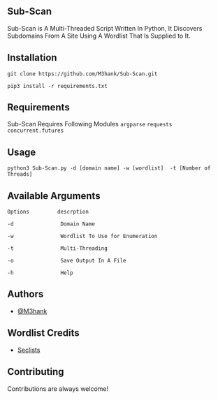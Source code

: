 ## Sub-Scan

Sub-Scan is A Multi-Threaded Script Written In Python, It Discovers Subdomains From A Site Using A Wordlist That Is Supplied to It.


## Installation

```
git clone https://github.com/M3hank/Sub-Scan.git
```
```
pip3 install -r requirements.txt
```
## Requirements

Sub-Scan Requires Following Modules
`argparse`
`requests`
`concurrent.futures`


## Usage

```
python3 Sub-Scan.py -d [domain name] -w [wordlist]  -t [Number of Threads]
```

## Available Arguments

```
Options         descrption

-d               Domain Name 

-w               Wordlist To Use for Enumeration

-t               Multi-Threading

-o               Save Output In A File

-h               Help
```


## Authors

- [@M3hank](https://www.github.com/M3hank)


## Wordlist Credits

- [Seclists](https://www.github.com/danielmiessler/SecLists)

## Contributing

Contributions are always welcome!
